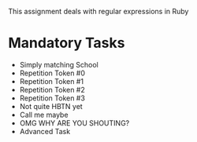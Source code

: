 This  assignment deals with regular expressions in Ruby
# Mandatory Tasks
- Simply matching School
- Repetition Token #0
- Repetition Token #1
- Repetition Token #2
- Repetition Token #3
- Not quite HBTN yet
- Call me maybe
- OMG WHY ARE YOU SHOUTING?
- Advanced Task
